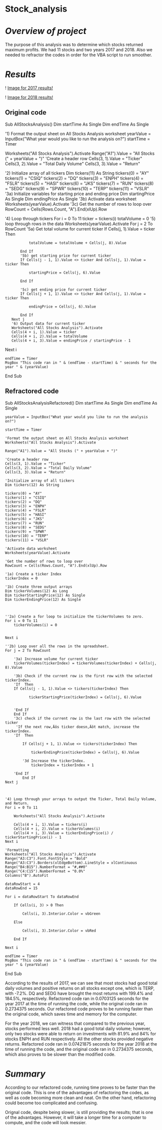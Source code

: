# Stock_analysis

# _Overview of project_

  The purpose of this analysis was to determine which stocks returned maximum profits. We had 11 stocks and two years 2017 and 2018. Also we needed to refractor the codes in order for the VBA script to run smoother.

# _Results_

  ! [Image for 2017 results!](https://github.com/Saidakramov/Stock_analysis/blob/91c60929d0d3f544c3744f83da344ab8ba5e60d7/Screen%20Shot%202022-07-02%20at%205.28.13%20PM.png) 
  
  ! [Image for 2018 results!](https://github.com/Saidakramov/Stock_analysis/blob/91c60929d0d3f544c3744f83da344ab8ba5e60d7/Screen%20Shot%202022-07-02%20at%205.28.42%20PM.png)
  
  
  ## Original code
  

Sub AllStocksAnalysis()
    Dim startTime As Single
    Dim endTime  As Single


   '1) Format the output sheet on All Stocks Analysis worksheet
        yearValue = InputBox("What year would you like to run the analysis on?")
        startTime = Timer
        
    
   Worksheets("All Stocks Analysis").Activate
   Range("A1").Value = "All Stocks (" + yearValue + ")"
   'Create a header row
   Cells(3, 1).Value = "Ticker"
   Cells(3, 2).Value = "Total Daily Volume"
   Cells(3, 3).Value = "Return"

   '2) Initialize array of all tickers
   Dim tickers(11) As String
   tickers(0) = "AY"
   tickers(1) = "CSIQ"
   tickers(2) = "DQ"
   tickers(3) = "ENPH"
   tickers(4) = "FSLR"
   tickers(5) = "HASI"
   tickers(6) = "JKS"
   tickers(7) = "RUN"
   tickers(8) = "SEDG"
   tickers(9) = "SPWR"
   tickers(10) = "TERP"
   tickers(11) = "VSLR"
   '3a) Initialize variables for starting price and ending price
   Dim startingPrice As Single
   Dim endingPrice As Single
   '3b) Activate data worksheet
    Worksheets(yearValue).Activate
   '3c) Get the number of rows to loop over
   RowCount = Cells(Rows.Count, "A").End(xlUp).Row

   '4) Loop through tickers
   For i = 0 To 11
       ticker = tickers(i)
       totalVolume = 0
       '5) loop through rows in the data
        Worksheets(yearValue).Activate
       For j = 2 To RowCount
           '5a) Get total volume for current ticker
           If Cells(j, 1).Value = ticker Then

               totalVolume = totalVolume + Cells(j, 8).Value

           End If
           '5b) get starting price for current ticker
           If Cells(j - 1, 1).Value <> ticker And Cells(j, 1).Value = ticker Then

               startingPrice = Cells(j, 6).Value

           End If

           '5c) get ending price for current ticker
           If Cells(j + 1, 1).Value <> ticker And Cells(j, 1).Value = ticker Then

               endingPrice = Cells(j, 6).Value

           End If
       Next j
       '6) Output data for current ticker
       Worksheets("All Stocks Analysis").Activate
       Cells(4 + i, 1).Value = ticker
       Cells(4 + i, 2).Value = totalVolume
       Cells(4 + i, 3).Value = endingPrice / startingPrice - 1

   Next i
   
    endTime = Timer
    MsgBox "This code ran in " & (endTime - startTime) & " seconds for the year " & (yearValue)


End Sub


## Refractored code
Sub AllStocksAnalysisRefactored()
    Dim startTime As Single
    Dim endTime  As Single

    yearValue = InputBox("What year would you like to run the analysis on?")

    startTime = Timer
    
    'Format the output sheet on All Stocks Analysis worksheet
    Worksheets("All Stocks Analysis").Activate
    
    Range("A1").Value = "All Stocks (" + yearValue + ")"
    
    'Create a header row
    Cells(3, 1).Value = "Ticker"
    Cells(3, 2).Value = "Total Daily Volume"
    Cells(3, 3).Value = "Return"

    'Initialize array of all tickers
    Dim tickers(12) As String
    
    tickers(0) = "AY"
    tickers(1) = "CSIQ"
    tickers(2) = "DQ"
    tickers(3) = "ENPH"
    tickers(4) = "FSLR"
    tickers(5) = "HASI"
    tickers(6) = "JKS"
    tickers(7) = "RUN"
    tickers(8) = "SEDG"
    tickers(9) = "SPWR"
    tickers(10) = "TERP"
    tickers(11) = "VSLR"
    
    'Activate data worksheet
    Worksheets(yearValue).Activate
    
    'Get the number of rows to loop over
    RowCount = Cells(Rows.Count, "A").End(xlUp).Row
    
    '1a) Create a ticker Index
    tickerIndex = 0

    '1b) Create three output arrays
    Dim tickerVolumes(12) As Long
    Dim tickerStartingPrice(12) As Single
    Dim tickerEndingPrice(12) As Single
    
    
    
    ''2a) Create a for loop to initialize the tickerVolumes to zero.
    For i = 0 To 11
        tickerVolumes(i) = 0
    
    
    Next i
    
    ''2b) Loop over all the rows in the spreadsheet.
    For j = 2 To RowCount
            
        '3a) Increase volume for current ticker
        tickerVolumes(tickerIndex) = tickerVolumes(tickerIndex) + Cells(j, 8).Value
        
        '3b) Check if the current row is the first row with the selected tickerIndex.
        'If  Then
        If Cells(j - 1, 1).Value <> tickers(tickerIndex) Then

               tickerStartingPrice(tickerIndex) = Cells(j, 6).Value
            
            
        'End If
        End If
        '3c) check if the current row is the last row with the selected ticker
         'If the next row‚Äôs ticker doesn‚Äôt match, increase the tickerIndex.
        'If  Then
            
            If Cells(j + 1, 1).Value <> tickers(tickerIndex) Then

                tickerEndingPrice(tickerIndex) = Cells(j, 6).Value

            '3d Increase the tickerIndex.
                tickerIndex = tickerIndex + 1
            
        'End If
            End If
    Next j
    

    
    '4) Loop through your arrays to output the Ticker, Total Daily Volume, and Return.
    For i = 0 To 11
        
        Worksheets("All Stocks Analysis").Activate
        
        Cells(4 + i, 1).Value = tickers(i)
        Cells(4 + i, 2).Value = tickerVolumes(i)
        Cells(4 + i, 3).Value = tickerEndingPrice(i) / tickerStartingPrice(i) - 1
    Next i
    
    'Formatting
    Worksheets("All Stocks Analysis").Activate
    Range("A3:C3").Font.FontStyle = "Bold"
    Range("A3:C3").Borders(xlEdgeBottom).LineStyle = xlContinuous
    Range("B4:B15").NumberFormat = "#,##0"
    Range("C4:C15").NumberFormat = "0.0%"
    Columns("B").AutoFit

    dataRowStart = 4
    dataRowEnd = 15

    For i = dataRowStart To dataRowEnd
        
        If Cells(i, 3) > 0 Then
            
            Cells(i, 3).Interior.Color = vbGreen
            
        Else
        
            Cells(i, 3).Interior.Color = vbRed
            
        End If
        
    Next i
 
    endTime = Timer
    MsgBox "This code ran in " & (endTime - startTime) & " seconds for the year " & (yearValue)

End Sub
 

  
  
  According to the results of 2017, we can see that most stocks had good total daily volumes and positive returns on all stocks except one, which is TERP, with -7.2%. DQ and SEDG have brought the most returns with 199.4% and 184.5%, respectively. 
  Refactored code ran in 0.0703125 seconds for the year 2017 at the time of running the code, while the original code ran in 0.2734375 seconds. Our refactored code proves to be running faster than the original code, which saves time and memory for the computer. 
  
  For the year 2018, we can witness that compared to the previous year, stocks performed less well. 2018 had a good total daily volume; however, only two stocks were able to return on investments with 81.9% and 84% for stocks ENPH and RUN respectively. All the other stocks provided negative returns.
  Refactored code ran in 0.07421875 seconds for the year 2018 at the time of running the code, and the original code ran in 0.2734375 seconds, which also proves to be slower than the modified code. 
  
  
  # _Summary_
  
  According to our refactored code, running time proves to be faster than the original code. This is one of the advantages of refactoring the codes, as well as code becoming more clean and neat. On the other hand, refactoring could become too complicated and confusing. 
  
  Orignal code, despite being slower, is still providing the results; that is one of the advantages. However, it will take a longer time for a computer to compute, and the code will look messier. 
  
  
  
  

